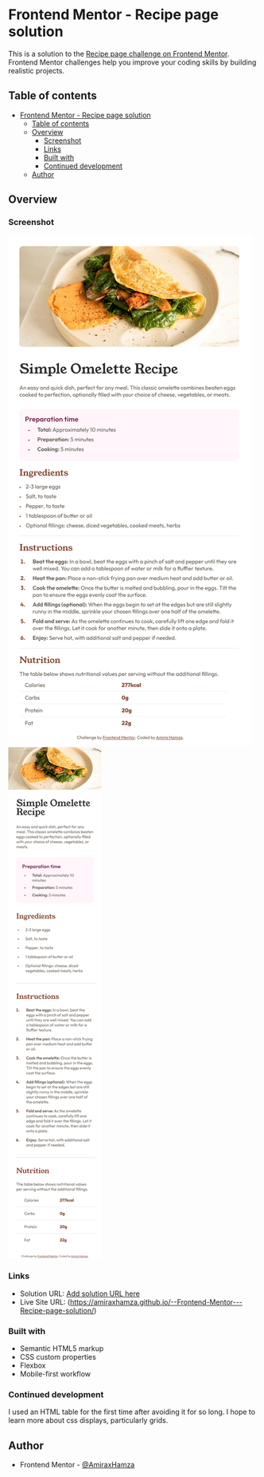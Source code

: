 # Frontend Mentor - Recipe page solution

This is a solution to the [Recipe page challenge on Frontend Mentor](https://www.frontendmentor.io/challenges/recipe-page-KiTsR8QQKm). Frontend Mentor challenges help you improve your coding skills by building realistic projects. 

## Table of contents

- [Frontend Mentor - Recipe page solution](#frontend-mentor---recipe-page-solution)
  - [Table of contents](#table-of-contents)
  - [Overview](#overview)
    - [Screenshot](#screenshot)
    - [Links](#links)
    - [Built with](#built-with)
    - [Continued development](#continued-development)
  - [Author](#author)


## Overview

### Screenshot

![1440](img/Laptop%20view.png)
![375](img/Mobile%20view.png)


### Links

- Solution URL: [Add solution URL here](https://your-solution-url.com)
- Live Site URL: (https://amiraxhamza.github.io/--Frontend-Mentor---Recipe-page-solution/)

### Built with

- Semantic HTML5 markup
- CSS custom properties
- Flexbox
- Mobile-first workflow

### Continued development

I used an HTML table for the first time after avoiding it for so long. I hope to learn more about css displays, particularly grids.

## Author

- Frontend Mentor - [@AmiraxHamza](https://www.frontendmentor.io/profile/AmiraxHamza)
